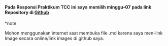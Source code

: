 #### Pada Responsi Praktikum TCC ini saya memilih minggu-07 pada link Repository di [Github](https://github.com/oldstager/academic/blob/master/praktikum/tcc/minggu-07.md)

*note

Mohon menggunakan internet saat membuka file .md karena saya men-link Image secara online/link images di github saya.